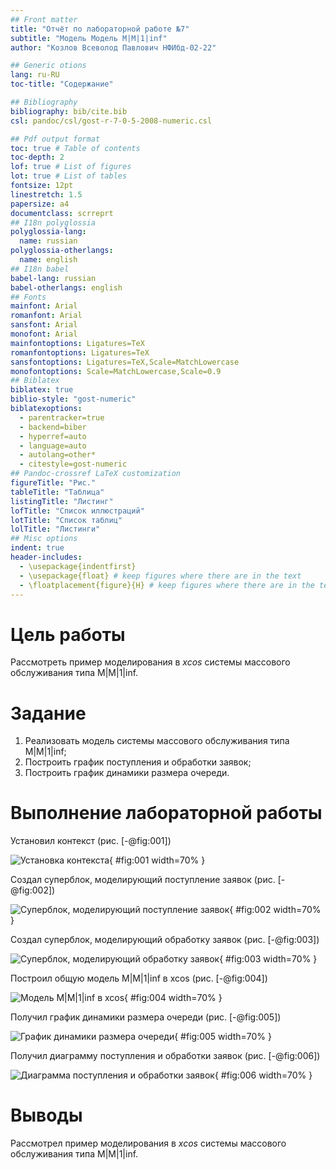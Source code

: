 ```yaml
---
## Front matter
title: "Отчёт по лабораторной работе №7"
subtitle: "Модель Модель M|M|1|inf"
author: "Козлов Всеволод Павлович НФИбд-02-22"

## Generic otions
lang: ru-RU
toc-title: "Содержание"

## Bibliography
bibliography: bib/cite.bib
csl: pandoc/csl/gost-r-7-0-5-2008-numeric.csl

## Pdf output format
toc: true # Table of contents
toc-depth: 2
lof: true # List of figures
lot: true # List of tables
fontsize: 12pt
linestretch: 1.5
papersize: a4
documentclass: scrreprt
## I18n polyglossia
polyglossia-lang:
  name: russian
polyglossia-otherlangs:
  name: english
## I18n babel
babel-lang: russian
babel-otherlangs: english
## Fonts
mainfont: Arial
romanfont: Arial
sansfont: Arial
monofont: Arial
mainfontoptions: Ligatures=TeX
romanfontoptions: Ligatures=TeX
sansfontoptions: Ligatures=TeX,Scale=MatchLowercase
monofontoptions: Scale=MatchLowercase,Scale=0.9
## Biblatex
biblatex: true
biblio-style: "gost-numeric"
biblatexoptions:
  - parentracker=true
  - backend=biber
  - hyperref=auto
  - language=auto
  - autolang=other*
  - citestyle=gost-numeric
## Pandoc-crossref LaTeX customization
figureTitle: "Рис."
tableTitle: "Таблица"
listingTitle: "Листинг"
lofTitle: "Список иллюстраций"
lotTitle: "Список таблиц"
lolTitle: "Листинги"
## Misc options
indent: true
header-includes:
  - \usepackage{indentfirst}
  - \usepackage{float} # keep figures where there are in the text
  - \floatplacement{figure}{H} # keep figures where there are in the text
---
```


# Цель работы

Рассмотреть пример моделирования в *xcos* системы массового обслуживания типа M|M|1|inf.

# Задание

1. Реализовать модель системы массового обслуживания типа M|M|1|inf;
2. Построить график поступления и обработки заявок;
3. Построить график динамики размера очереди.

# Выполнение лабораторной работы

Установил контекст (рис. [-@fig:001])

![Установка контекста](image/1.png){ #fig:001 width=70% }

Создал суперблок, моделирующий поступление заявок (рис. [-@fig:002])

![Суперблок, моделирующий поступление заявок](image/2.png){ #fig:002 width=70% }

Создал суперблок, моделирующий обработку заявок (рис. [-@fig:003])

![Суперблок, моделирующий обработку заявок](image/3.png){ #fig:003 width=70% }

Построил общую модель M|M|1|inf в xcos (рис. [-@fig:004])

![Модель M|M|1|inf в xcos](image/4.png){ #fig:004 width=70% }

Получил график динамики размера очереди (рис. [-@fig:005])

![График динамики размера очереди](image/5.png){ #fig:005 width=70% }

Получил диаграмму поступления и обработки заявок (рис. [-@fig:006])

![Диаграмма поступления и обработки заявок](image/6.png){ #fig:006 width=70% }

# Выводы

Рассмотрел пример моделирования в *xcos* системы массового обслуживания типа M|M|1|inf.